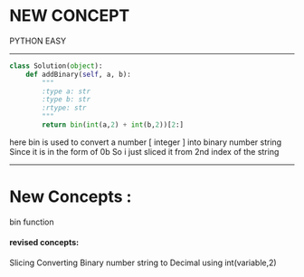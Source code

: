 # NEW CONCEPT
PYTHON
EASY

---

```python
class Solution(object):
    def addBinary(self, a, b):
        """
        :type a: str
        :type b: str
        :rtype: str
        """
        return bin(int(a,2) + int(b,2))[2:]
```

here bin is used to convert a number [ integer ] into binary number string
Since it is in the form of 0b<binary> So i just sliced it from 2nd index of the string 

---
# New Concepts :
bin function

#### revised concepts:
Slicing 
Converting Binary number string to Decimal using int(variable,2)

##
